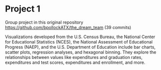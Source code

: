 # Project 1
Group project in this original repository https://github.com/bpollockATX/the_dream_team (39 commits)

Visualizations developed from the U.S. Census Bureau, the National Center for Educational Statistics (NCES), the National Assessment of Educational Progress (NAEP), and the U.S. Department of Education include bar charts, scatter plots, regression analyses, and hexagonal binning. They explore the relationships between values like expenditures and graduation rates, expenditures and test scores, expenditures and enrollment, and more.
